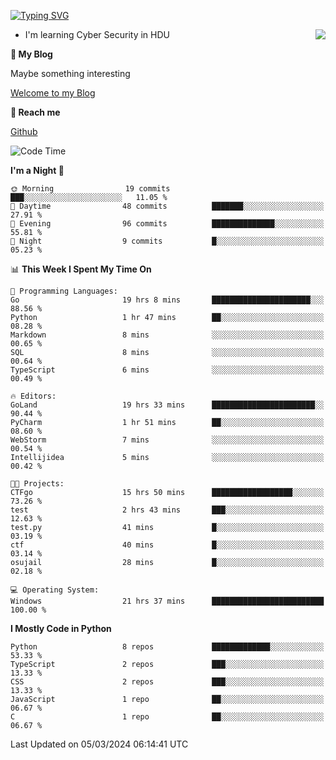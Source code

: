 [![Typing SVG](https://readme-typing-svg.herokuapp.com?font=Fira+Code&pause=1000&random=false&width=450&height=60&lines=Hello+%F0%9F%91%8B%F0%9F%8F%BB;I'm+JBNRZ)](https://git.io/typing-svg)

<a href="#">
  <img align="right" src="https://github-readme-stats.vercel.app/api?username=JBNRZ&show_icons=true&bg_color=15,f2f7fd,E0EAFC" />
</a>

- I'm learning Cyber Security in HDU

 **🌱 My Blog**

Maybe something interesting

[Welcome to my Blog](https://jbnrz.com.cn/)

 **💬 Reach me** 

[Github](https://github.com/JBNRZ)


<!--START_SECTION:waka-->
![Code Time](http://img.shields.io/badge/Code%20Time-360%20hrs%2039%20mins-blue)

**I'm a Night 🦉** 

```text
🌞 Morning                19 commits          ███░░░░░░░░░░░░░░░░░░░░░░   11.05 % 
🌆 Daytime                48 commits          ███████░░░░░░░░░░░░░░░░░░   27.91 % 
🌃 Evening                96 commits          ██████████████░░░░░░░░░░░   55.81 % 
🌙 Night                  9 commits           █░░░░░░░░░░░░░░░░░░░░░░░░   05.23 % 
```


📊 **This Week I Spent My Time On** 

```text
💬 Programming Languages: 
Go                       19 hrs 8 mins       ██████████████████████░░░   88.56 % 
Python                   1 hr 47 mins        ██░░░░░░░░░░░░░░░░░░░░░░░   08.28 % 
Markdown                 8 mins              ░░░░░░░░░░░░░░░░░░░░░░░░░   00.65 % 
SQL                      8 mins              ░░░░░░░░░░░░░░░░░░░░░░░░░   00.64 % 
TypeScript               6 mins              ░░░░░░░░░░░░░░░░░░░░░░░░░   00.49 % 

🔥 Editors: 
GoLand                   19 hrs 33 mins      ███████████████████████░░   90.44 % 
PyCharm                  1 hr 51 mins        ██░░░░░░░░░░░░░░░░░░░░░░░   08.60 % 
WebStorm                 7 mins              ░░░░░░░░░░░░░░░░░░░░░░░░░   00.54 % 
Intellijidea             5 mins              ░░░░░░░░░░░░░░░░░░░░░░░░░   00.42 % 

🐱‍💻 Projects: 
CTFgo                    15 hrs 50 mins      ██████████████████░░░░░░░   73.26 % 
test                     2 hrs 43 mins       ███░░░░░░░░░░░░░░░░░░░░░░   12.63 % 
test.py                  41 mins             █░░░░░░░░░░░░░░░░░░░░░░░░   03.19 % 
ctf                      40 mins             █░░░░░░░░░░░░░░░░░░░░░░░░   03.14 % 
osujail                  28 mins             █░░░░░░░░░░░░░░░░░░░░░░░░   02.18 % 

💻 Operating System: 
Windows                  21 hrs 37 mins      █████████████████████████   100.00 % 
```

**I Mostly Code in Python** 

```text
Python                   8 repos             █████████████░░░░░░░░░░░░   53.33 % 
TypeScript               2 repos             ███░░░░░░░░░░░░░░░░░░░░░░   13.33 % 
CSS                      2 repos             ███░░░░░░░░░░░░░░░░░░░░░░   13.33 % 
JavaScript               1 repo              ██░░░░░░░░░░░░░░░░░░░░░░░   06.67 % 
C                        1 repo              ██░░░░░░░░░░░░░░░░░░░░░░░   06.67 % 
```




 Last Updated on 05/03/2024 06:14:41 UTC
<!--END_SECTION:waka-->
